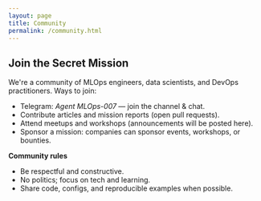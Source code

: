 ```yaml
---
layout: page
title: Community
permalink: /community.html
---
```


## Join the Secret Mission

We're a community of MLOps engineers, data scientists, and DevOps practitioners. Ways to join:

- Telegram: *Agent MLOps-007* — join the channel & chat.
- Contribute articles and mission reports (open pull requests).
- Attend meetups and workshops (announcements will be posted here).
- Sponsor a mission: companies can sponsor events, workshops, or bounties.

**Community rules**
- Be respectful and constructive.
- No politics; focus on tech and learning.
- Share code, configs, and reproducible examples when possible.
